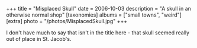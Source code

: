 +++
title = "Misplaced Skull"
date = 2006-10-03
description = "A skull in an otherwise normal shop"
[taxonomies]
albums = ["small towns", "weird"]
[extra]
photo = "/photos/MisplacedSkull.jpg"
+++

I don't have much to say that isn't in the title here - that skull seemed really out of place in St. Jacob's.
